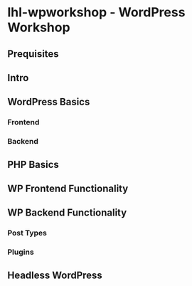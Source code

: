 # lhl-wpworkshop - WordPress Workshop

## Prequisites

## Intro

## WordPress Basics

### Frontend

### Backend

## PHP Basics

## WP Frontend Functionality

## WP Backend Functionality

### Post Types

### Plugins

## Headless WordPress
